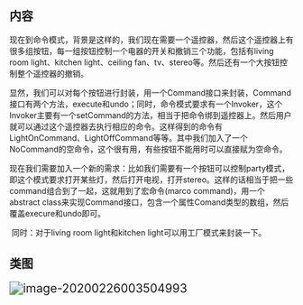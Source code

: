 ## 内容

​	现在到命令模式，背景是这样的，我们现在需要一个遥控器，然后这个遥控器上有很多组按钮，每一组按钮控制一个电器的开关和撤销三个功能，包括有living room light、kitchen light、ceiling fan、tv、stereo等。然后还有一个大按钮控制整个遥控器的撤销。

​	显然，我们可以对每个按钮进行封装，用一个Command接口来封装，Command接口有两个方法，execute和undo；同时，命令模式要求有一个Invoker，这个Invoker主要有一个setCommand的方法，相当于把命令绑到遥控器上。然后用户就可以通过这个遥控器去执行相应的命令。这样得到的命令有LightOnCommand、LightOffCommand等等。其中我们加入了一个NoCommand的空命令，这个很有用，有些按钮不能用时可以直接赋为空命令。

​	现在我们需要加入一个新的需求：比如我们需要有一个按钮可以控制party模式，即这个模式要求打开某些灯，然后打开电视，打开stereo。这样的话相当于把一些command组合到了一起，这就用到了宏命令(marco command)，用一个abstract class来实现Command接口，包含一个属性Comand类型的数组，然后覆盖execure和undo即可。

​	同时：对于living room light和kitchen light可以用工厂模式来封装一下。



## 类图

<img src="C:\Users\haimiao\AppData\Roaming\Typora\typora-user-images\image-20200226003504993.png" alt="image-20200226003504993" style="zoom:150%;" />